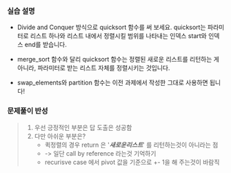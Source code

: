 ### 실습 설명
- Divide and Conquer 방식으로 quicksort 함수를 써 보세요. quicksort는 파라미터로 리스트 하나와 리스트 내에서 정렬시킬 범위를 나타내는 인덱스 start와 인덱스 end를 받습니다.


- merge_sort 함수와 달리 quicksort 함수는 정렬된 새로운 리스트를 리턴하는 게 아니라, 파라미터로 받는 리스트 자체를 정렬시키는 것입니다.


- swap_elements와 partition 함수는 이전 과제에서 작성한 그대로 사용하면 됩니다!

### 문제풀이 반성
> 1. 우선 긍정적인 부분은 답 도출은 성공함
> 2. 다만 아쉬운 부분은?
>    -  퀵정렬의 경우 return 은 '***새로운리스트***' 를 리턴하는것이 아니라는 점
>    -  -> 일단 call by reference 라는것 기억하기
>    - recurisve case 에서 pivot 값을 기준으로 +- 1을 해 주는것이 바람직